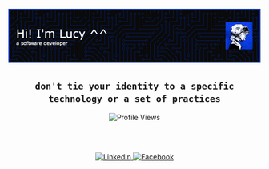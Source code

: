 ![header](./images/blue-evolve-header.png)

<div align="center">
  <h2>
     <code>don't tie your identity to a specific technology or a set of practices</code>
  </h2>
</div>


<div align="center">
  <img src="https://komarev.com/ghpvc/?username=lucenmae&label=Profile%20Views&color=042eb2&style=flat" alt="Profile Views" />
</div>

<br><br>

<div align="center">
  <a href="https://linkedin.com/in/lucymaetan" target="_blank">
    <img src="https://img.shields.io/badge/LinkedIn-0077B5?style=for-the-badge&logo=linkedin&logoColor=white" alt="LinkedIn"/>
  </a>
  <a href="https://facebook.com/lucenmae" target="_blank">
    <img src="https://img.shields.io/badge/Facebook-1877F2?style=for-the-badge&logo=facebook&logoColor=white" alt="Facebook"/>
  </a>
</div>
